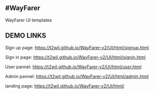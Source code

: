 #WayFarer
---------

WayFarer UI templates

DEMO LINKS
-----------

Sign up page: 
https://t2wil.github.io/WayFarer-v2/UI/html/signup.html

Sign in page:
https://t2wil.github.io/WayFarer-v2/UI/html/signin.html

User pannel:
https://t2wil.github.io/WayFarer-v2/UI/html/user.html

Admin pannel:
https://t2wil.github.io/WayFarer-v2/UI/html/admin.html

landing page:
https://t2wil.github.io/WayFarer-v2/UI/html/
